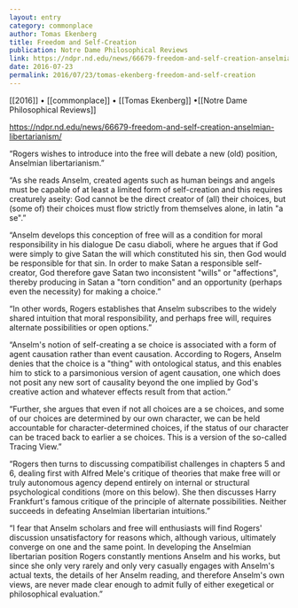```yaml
---
layout: entry
category: commonplace
author: Tomas Ekenberg
title: Freedom and Self-Creation
publication: Notre Dame Philosophical Reviews
link: https://ndpr.nd.edu/news/66679-freedom-and-self-creation-anselmian-libertarianism/
date: 2016-07-23
permalink: 2016/07/23/tomas-ekenberg-freedom-and-self-creation
---
```


[[2016]] • [[commonplace]] • [[Tomas Ekenberg]] •[[Notre Dame Philosophical Reviews]]

https://ndpr.nd.edu/news/66679-freedom-and-self-creation-anselmian-libertarianism/

“Rogers wishes to introduce into the free will debate a new (old) position, Anselmian libertarianism.”

“As she reads Anselm, created agents such as human beings and angels must be capable of at least a limited form of self-creation and this requires creaturely aseity: God cannot be the direct creator of (all) their choices, but (some of) their choices must flow strictly from themselves alone, in latin "a se".”

“Anselm develops this conception of free will as a condition for moral responsibility in his dialogue De casu diaboli, where he argues that if God were simply to give Satan the will which constituted his sin, then God would be responsible for that sin. In order to make Satan a responsible self-creator, God therefore gave Satan two inconsistent "wills" or "affections", thereby producing in Satan a "torn condition" and an opportunity (perhaps even the necessity) for making a choice.”

“In other words, Rogers establishes that Anselm subscribes to the widely shared intuition that moral responsibility, and perhaps free will, requires alternate possibilities or open options.”

“Anselm's notion of self-creating a se choice is associated with a form of agent causation rather than event causation. According to Rogers, Anselm denies that the choice is a "thing" with ontological status, and this enables him to stick to a parsimonious version of agent causation, one which does not posit any new sort of causality beyond the one implied by God's creative action and whatever effects result from that action.”

“Further, she argues that even if not all choices are a se choices, and some of our choices are determined by our own character, we can be held accountable for character-determined choices, if the status of our character can be traced back to earlier a se choices. This is a version of the so-called Tracing View.”

“Rogers then turns to discussing compatibilist challenges in chapters 5 and 6, dealing first with Alfred Mele's critique of theories that make free will or truly autonomous agency depend entirely on internal or structural psychological conditions (more on this below). She then discusses Harry Frankfurt's famous critique of the principle of alternate possibilities. Neither succeeds in defeating Anselmian libertarian intuitions.”

“I fear that Anselm scholars and free will enthusiasts will find Rogers' discussion unsatisfactory for reasons which, although various, ultimately converge on one and the same point. In developing the Anselmian libertarian position Rogers constantly mentions Anselm and his works, but since she only very rarely and only very casually engages with Anselm's actual texts, the details of her Anselm reading, and therefore Anselm's own views, are never made clear enough to admit fully of either exegetical or philosophical evaluation.”
